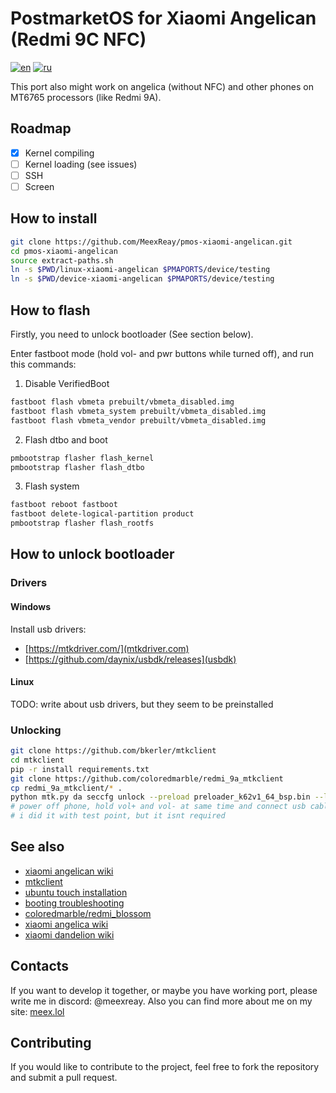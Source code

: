 # PostmarketOS for Xiaomi Angelican (Redmi 9C NFC)

[![en](https://img.shields.io/badge/lang-en-red.svg)](README.md)
[![ru](https://img.shields.io/badge/lang-ru-green.svg)](README.ru.md)

This port also might work on angelica (without NFC) and other phones on MT6765 processors (like Redmi 9A).

## Roadmap

- [x] Kernel compiling
- [ ] Kernel loading (see issues)
- [ ] SSH
- [ ] Screen

## How to install

```bash
git clone https://github.com/MeexReay/pmos-xiaomi-angelican.git
cd pmos-xiaomi-angelican
source extract-paths.sh
ln -s $PWD/linux-xiaomi-angelican $PMAPORTS/device/testing
ln -s $PWD/device-xiaomi-angelican $PMAPORTS/device/testing
```

## How to flash

Firstly, you need to unlock bootloader (See section below).

Enter fastboot mode (hold vol- and pwr buttons while turned off), and run this commands:

1. Disable VerifiedBoot

```bash
fastboot flash vbmeta prebuilt/vbmeta_disabled.img
fastboot flash vbmeta_system prebuilt/vbmeta_disabled.img
fastboot flash vbmeta_vendor prebuilt/vbmeta_disabled.img
```

2. Flash dtbo and boot

```bash
pmbootstrap flasher flash_kernel
pmbootstrap flasher flash_dtbo
```

3. Flash system

```bash
fastboot reboot fastboot
fastboot delete-logical-partition product
pmbootstrap flasher flash_rootfs
```

## How to unlock bootloader

### Drivers

#### Windows

Install usb drivers:

- [https://mtkdriver.com/](mtkdriver.com)
- [https://github.com/daynix/usbdk/releases](usbdk)

#### Linux

TODO: write about usb drivers, but they seem to be preinstalled

### Unlocking

```bash
git clone https://github.com/bkerler/mtkclient
cd mtkclient
pip -r install requirements.txt
git clone https://github.com/coloredmarble/redmi_9a_mtkclient
cp redmi_9a_mtkclient/* .
python mtk.py da seccfg unlock --preload preloader_k62v1_64_bsp.bin --loader n.bin
# power off phone, hold vol+ and vol- at same time and connect usb cable
# i did it with test point, but it isnt required
```

## See also

- [xiaomi angelican wiki](https://wiki.postmarketos.org/wiki/Xiaomi_Redmi_9C_NFC_(xiaomi-angelican))
- [mtkclient](https://github.com/bkerler/mtkclient)
- [ubuntu touch installation](https://gist.github.com/sivinnguyen/a6f65c5af9198d40d396e11048512347)
- [booting troubleshooting](https://wiki.postmarketos.org/wiki/Troubleshooting_on-device_issues/Booting_problems)
- [coloredmarble/redmi_blossom](https://github.com/coloredmarble/redmi_blossom)
- [xiaomi angelica wiki](https://wiki.postmarketos.org/wiki/Xiaomi_Redmi_9C_(xiaomi-angelica))
- [xiaomi dandelion wiki](https://wiki.postmarketos.org/wiki/Xiaomi_Redmi_9A_(xiaomi-dandelion))

## Contacts

If you want to develop it together, or maybe you have working port, please write me in discord: @meexreay. Also you can find more about me on my site: [meex.lol](https://meex.lol/about)

## Contributing

If you would like to contribute to the project, feel free to fork the repository and submit a pull request.
